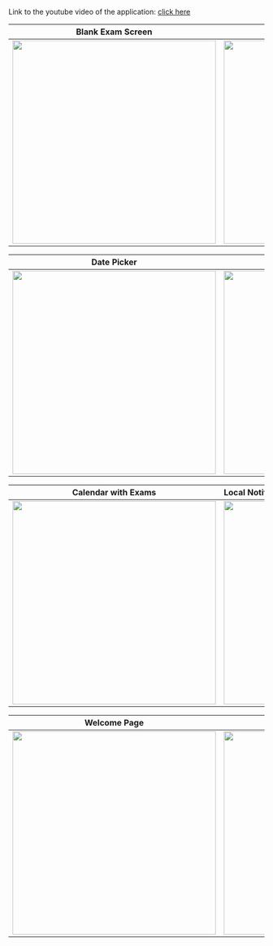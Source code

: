 Link to the youtube video of the application: [click here](https://www.youtube.com/watch?v=VcaOKuLtMy0)


Blank Exam Screen             | Adding Exam Form          | List of added exams
:-------------------------:|:-------------------------:| :------------------------
<img height="400" src="https://user-images.githubusercontent.com/75941337/217403955-d2a1c9b3-c8fe-4d35-829a-c211770bff82.png">  |  <img height="400" src="https://user-images.githubusercontent.com/75941337/217533621-4795d64a-4887-40bd-b774-bfe23a4859ce.png">   |  <img height="400" src="https://user-images.githubusercontent.com/75941337/217533835-8f5f5f66-e49e-4993-a389-9b837d391b3d.png">

Date Picker | Time Picker | Empty Calendar Exams
:-----------:|:-------------:|:--------------
<img height="400" src="https://user-images.githubusercontent.com/75941337/217534201-7f4983d7-9e66-4af5-8bef-ac9489c82b17.png"> | <img height="400" src="https://user-images.githubusercontent.com/75941337/217534247-1796c9fc-bdf7-4923-b23e-677452a4b860.png"> | <img height="400" src="https://user-images.githubusercontent.com/75941337/220749041-bb546d75-6ffd-41b0-a19b-d43750175c54.png">

Calendar with Exams | Local Notification *tested with USB debugging
:------------------:|:-------------------
<img height="400" src="https://user-images.githubusercontent.com/75941337/220749619-cb9c9c8d-d25c-4b3c-b258-9bac2e13fdf5.png"> | <img height="400" src="https://user-images.githubusercontent.com/75941337/220768136-abe44f5a-def9-4fd7-8980-aa1d1826a9a0.jpeg">

Welcome Page | Login Page | Register Page
:-----------:|:----------:|:-------------
<img height="400" src="https://user-images.githubusercontent.com/75941337/222994153-20bf260c-079c-46b5-b8a1-08a16ee609dc.jpeg"> | <img height="400" src="https://user-images.githubusercontent.com/75941337/222994148-d6155058-5415-45db-8011-ee896216597b.jpeg"> | <img height="400" src="https://user-images.githubusercontent.com/75941337/222994151-6b1bf336-ea39-44a3-9cf7-c4a1f437061b.jpeg">

